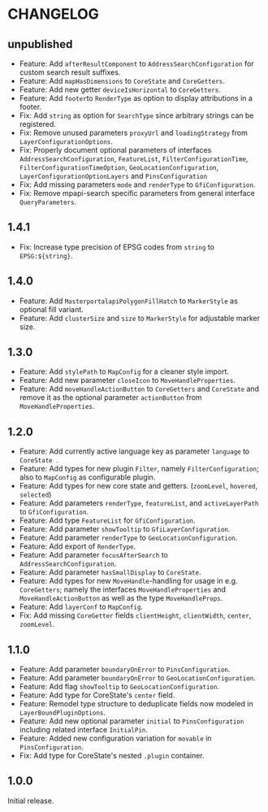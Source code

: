# CHANGELOG

## unpublished

- Feature: Add `afterResultComponent` to `AddressSearchConfiguration` for custom search result suffixes.
- Feature: Add `mapHasDimensions` to `CoreState` and `CoreGetters`.
- Feature: Add new getter `deviceIsHorizontal` to `CoreGetters`.
- Feature: Add `footer`to `RenderType` as option to display attributions in a footer.
- Fix: Add `string` as option for `SearchType` since arbitrary strings can be registered.
- Fix: Remove unused parameters `proxyUrl` and `loadingStrategy` from `LayerConfigurationOptions`.
- Fix: Properly document optional parameters of interfaces `AddressSearchConfiguration`, `FeatureList`, `FilterConfigurationTime`, `FilterConfigurationTimeOption`, `GeoLocationConfiguration`, `LayerConfigurationOptionLayers` and `PinsConfiguration`
- Fix: Add missing parameters `mode` and `renderType` to `GfiConfiguration`.
- Fix: Remove mpapi-search specific parameters from general interface `QueryParameters`.

## 1.4.1

- Fix: Increase type precision of EPSG codes from `string` to `EPSG:${string}`.

## 1.4.0

- Feature: Add `MasterportalapiPolygonFillHatch` to `MarkerStyle` as optional fill variant.
- Feature: Add `clusterSize` and `size` to `MarkerStyle` for adjustable marker size.

## 1.3.0

- Feature: Add `stylePath` to `MapConfig` for a cleaner style import.
- Feature: Add new parameter `closeIcon` to `MoveHandleProperties`.
- Feature: Add `moveHandleActionButton` to `CoreGetters` and `CoreState` and remove it as the optional parameter `actionButton` from `MoveHandleProperties`.

## 1.2.0

- Feature: Add currently active language key as parameter `language` to `CoreState `.
- Feature: Add types for new plugin `Filter`, namely `FilterConfiguration`; also to `MapConfig` as configurable plugin.
- Feature: Add types for new core state and getters. (`zoomLevel`, `hovered`, `selected`)
- Feature: Add parameters `renderType`, `featureList`, and `activeLayerPath` to `GfiConfiguration`.
- Feature: Add type `FeatureList` for `GfiConfiguration`.
- Feature: Add parameter `showTooltip` to `GfiLayerConfiguration`.
- Feature: Add parameter `renderType` to `GeoLocationConfiguration`.
- Feature: Add export of `RenderType`.
- Feature: Add parameter `focusAfterSearch` to `AddressSearchConfiguration`.
- Feature: Add parameter `hasSmallDisplay` to `CoreState`.
- Feature: Add types for new `MoveHandle`-handling for usage in e.g. `CoreGetters`; namely the interfaces `MoveHandleProperties` and `MoveHandleActionButton` as well as the type `MoveHandleProps`. 
- Feature: Add `layerConf` to `MapConfig`.
- Fix: Add missing `CoreGetter` fields `clientHeight`, `clientWidth`, `center`, `zoomLevel`.

## 1.1.0

- Feature: Add parameter `boundaryOnError` to `PinsConfiguration`.
- Feature: Add parameter `boundaryOnError` to `GeoLocationConfiguration`.
- Feature: Add flag `showTooltip` to `GeoLocationConfiguration`.
- Feature: Add type for CoreState's `center` field.
- Feature: Remodel type structure to deduplicate fields now modeled in `LayerBoundPluginOptions`.
- Feature: Add new optional parameter `initial` to `PinsConfiguration` including related interface `InitialPin`.
- Feature: Added new configuration variation for `movable` in `PinsConfiguration`.
- Fix: Add type for CoreState's nested `.plugin` container.

## 1.0.0

Initial release.
